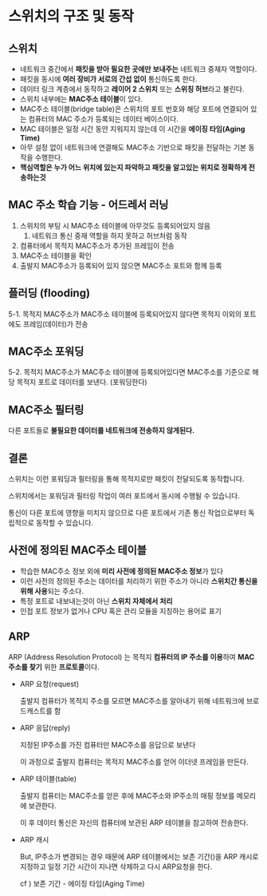 # 스위치의 구조 및 동작

## 스위치

- 네트워크 중간에서 **패킷을 받아 필요한 곳에만 보내주는** 네트워크 중재자 역할이다.
- 패킷을 동시에 **여러 장비가 서로의 간섭 없이** 통신하도록 한다.
- 데이터 링크 계층에서 동작하고 **레이어 2 스위치** 또는 **스위칭 허브**라고 불린다.
- 스위치 내부에는 **MAC주소 테이블**이 있다.
- MAC주소 테이블(bridge table)은 스위치의 포트 번호와 해당 포트에 연결되어 있는 컴퓨터의 MAC 주소가 등록되는 데이터 베이스이다.
- MAC 테이블은 일정 시간 동안 지워지지 않는데 이 시간을 **에이징 타임(Aging Time)**
- 아무 설정 없이 네트워크에 연결해도  MAC주소 기반으로 패킷을 전달하는 기본 동작을 수행한다.
- **핵심역할은 누가 어느 위치에 있는지 파악하고 패킷을 알고있는 위치로 정확하게 전송하는것**

## MAC 주소 학습 기능 - 어드레서 러닝

1. 스위치의 부팅 시 MAC주소 테이블에 아무것도 등록되어있지 않음
    1. 네트워크 통신 중재 역할을 하지 못하고 허브처럼 동작
2. 컴퓨터에서 목적지 MAC주소가 추가된 프레임이 전송
3. MAC주소 테이블을 확인
4. 출발지 MAC주소가 등록되어 있지 않으면 MAC주소 포트와 함께 등록

## 플러딩 (flooding)

5-1. 목적지 MAC주소가 MAC주소 테이블에 등록되어있지 않다면 목적지 이외의 포트에도 프레임(데이터)가 전송

## MAC주소 포워딩

5-2. 목적지 MAC주소가 MAC주소 테이블에 등록되어있다면 MAC주소를 기준으로 해당 목적지 포트로 데이터를 보낸다. (포워딩한다)

## MAC주소 필터링

다른 포트들로 **불필요한 데이터를 네트워크에 전송하지 않게된다.**

## 결론

스위치는 이런 포워딩과 필터링을 통해 목적지로만 패킷이 전달되도록 동작합니다.

스위치에서는 포워딩과 필터링 작업이 여러 포트에서 동시에 수행될 수 있습니다. 

통신이 다른 포트에 영향을 미치지 않으므로 다른 포트에서 기존 통신 작업으로부터 독립적으로 동작할 수 있습니다.

## 사전에 정의된 MAC주소 테이블

- 학습한 MAC주소 정보 외에 **미리 사전에 정의된 MAC주소 정보**가 있다
- 이런 사전의 정의된 주소는 데이터를 처리하기 위한 주소가 아니라 **스위치간 통신을 위해 사용**되는 주소다.
- 특정 포트로 내보내는것이 아닌 **스위치 자체에서 처리**
- 인접 포트 정보가 없거나 CPU 혹은 관리 모듈을 지칭하는 용어로 표기

## ARP

ARP (Address Resolution Protocol) 는 목적지 **컴퓨터의 IP 주소를 이용**하여 **MAC주소를 찾기** 위한 **프로토콜**이다.

- ARP 요청(request)
    
    출발지 컴퓨터가 목적지 주소를 모르면 MAC주소를 알아내기 위해 네트워크에 브로드캐스트를 함
    
- ARP 응답(reply)
    
    지정된 IP주소를 가진 컴퓨터만 MAC주소를 응답으로 보낸다
    
    이 과정으로 출발지 컴퓨터는 목적지 MAC주소를 얻어 이더넷 프레임을 만든다.
    
- ARP 테이블(table)
    
    출발지 컴퓨터는 MAC주소를 얻은 후에 MAC주소와 IP주소의 매핑 정보를 메모리에 보관한다.
    
    이 후 데이터 통신은 자신의 컴퓨터에 보관된 ARP 테이블을 참고하여 전송한다.
    
- ARP 캐시
    
    But, IP주소가 변경되는 경우 때문에 ARP 테이블에서는 보존 기간()을 ARP 캐시로 지정하고 일정 기간 시간이 지나면 삭제하고 다시 ARP요청을 한다.
    
    cf ) 보존 기간 - 에이징 타임(Aging Time)
    
